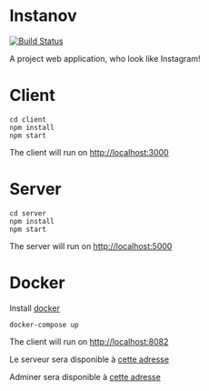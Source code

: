# Instanov

[![Build Status](https://travis-ci.org/SombreroElGringo/Instanov.svg?branch=develop)](https://travis-ci.org/SombreroElGringo/Instanov)

A project web application, who look like Instagram!

# Client
	cd client
	npm install
	npm start
	
The client will run on [http://localhost:3000](http://localhost:3000)

# Server
	cd server
	npm install
	npm start
	
The server will run on [http://localhost:5000](http://localhost:5000)

# Docker

Install [docker](https://www.docker.com/)

	docker-compose up
	

The client will run on [http://localhost:8082](http://localhost:8082)

Le serveur sera disponible à [cette adresse](http://localhost:8081)

Adminer sera disponible à [cette adresse](http://localhost:8083)
